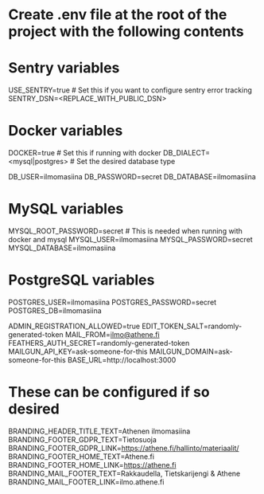 # Create .env file at the root of the project with the following contents

# Sentry variables
USE_SENTRY=true # Set this if you want to configure sentry error tracking
SENTRY_DSN=<REPLACE_WITH_PUBLIC_DSN>

# Docker variables
DOCKER=true # Set this if running with docker
DB_DIALECT=<mysql|postgres> # Set the desired database
 type

DB_USER=ilmomasiina
DB_PASSWORD=secret
DB_DATABASE=ilmomasiina

# MySQL variables
MYSQL_ROOT_PASSWORD=secret # This is needed when running with docker and mysql
MYSQL_USER=ilmomasiina
MYSQL_PASSWORD=secret
MYSQL_DATABASE=ilmomasiina

# PostgreSQL variables
POSTGRES_USER=ilmomasiina
POSTGRES_PASSWORD=secret
POSTGRES_DB=ilmomasiina

ADMIN_REGISTRATION_ALLOWED=true
EDIT_TOKEN_SALT=randomly-generated-token
MAIL_FROM=<ilmo@athene.fi>
FEATHERS_AUTH_SECRET=randomly-generated-token
MAILGUN_API_KEY=ask-someone-for-this
MAILGUN_DOMAIN=ask-someone-for-this
BASE_URL=http://localhost:3000

# These can be configured if so desired
BRANDING_HEADER_TITLE_TEXT=Athenen ilmomasiina
BRANDING_FOOTER_GDPR_TEXT=Tietosuoja
BRANDING_FOOTER_GDPR_LINK=https://athene.fi/hallinto/materiaalit/
BRANDING_FOOTER_HOME_TEXT=Athene.fi
BRANDING_FOOTER_HOME_LINK=https://athene.fi
BRANDING_MAIL_FOOTER_TEXT=Rakkaudella, Tietskarijengi & Athene
BRANDING_MAIL_FOOTER_LINK=ilmo.athene.fi
